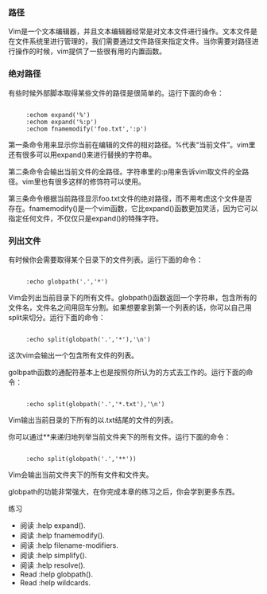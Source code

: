 ### 路径

Vim是一个文本编辑器，并且文本编辑器经常是对文本文件进行操作。文本文件是在文件系统里进行管理的，我们需要通过文件路径来指定文件。当你需要对路径进行操作的时候，vim提供了一些很有用的内置函数。

### 绝对路径

有些时候外部脚本取得某些文件的路径是很简单的。运行下面的命令：
<pre><code>
     :echom expand('%')
     :echom expand('%:p')
     :echom fnamemodify('foo.txt',':p')
</code></pre> 

第一条命令用来显示你当前在编辑的文件的相对路径。%代表“当前文件”。vim里还有很多可以用expand()来进行替换的字符串。

第二条命令会输出当前文件的全路径。字符串里的:p用来告诉vim取文件的全路径。vim里也有很多这样的修饰符可以使用。

第三条命令根据当前路径显示foo.txt文件的绝对路径，而不用考虑这个文件是否存在。fnamemodify()是一个vim函数，它比expand()函数更加灵活，因为它可以指定任何文件，不仅仅只是expand()的特殊字符。

### 列出文件
     
有时候你会需要取得某个目录下的文件列表。运行下面的命令：
<pre><code>
     :echo globpath('.','*')
</code></pre>

Vim会列出当前目录下的所有文件。globpath()函数返回一个字符串，包含所有的文件名，文件名之间用回车分割。如果想要拿到第一个列表的话，你可以自己用split来切分。运行下面的命令：
<pre><code>
     :echo split(globpath('.','*'),'\n')
</code></pre>

这次vim会输出一个包含所有文件的列表。

golbpath函数的通配符基本上也是按照你所认为的方式去工作的。运行下面的命令：
<pre><code>
     :echo split(globpath('.','*.txt'),'\n')
</code></pre>

Vim输出当前目录的下所有的以.txt结尾的文件的列表。

你可以通过**来递归地列举当前文件夹下的所有文件。运行下面的命令：
<pre><code>
     :echo split(globpath('.','**'))
</code></pre>

Vim会输出当前文件夹下的所有文件和文件夹。

globpath的功能非常强大，在你完成本章的练习之后，你会学到更多东西。

练习
- 阅读 :help expand().
- 阅读 :help fnamemodify().
- 阅读 :help filename-modifiers.
- 阅读 :help simplify().
- 阅读 :help resolve().
- Read :help globpath().
- Read :help wildcards.
